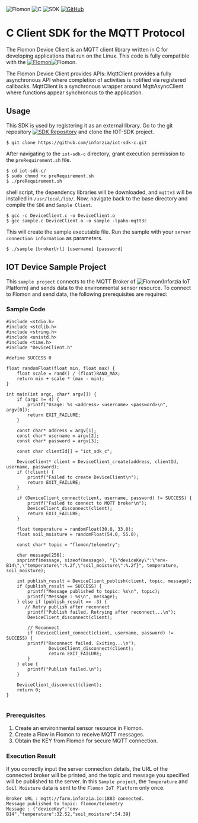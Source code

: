![Flomon](https://img.shields.io/badge/FLOMON-blue)
![C](https://img.shields.io/badge/C-green)
![SDK](https://img.shields.io/badge/SDK-black)
[![GitHub](https://img.shields.io/badge/license-EPL--1.0-FF0033.svg)](https://github.com/inforzia/iot-sdk-c/LICENSE)
# C Client SDK for the MQTT Protocol

The Flomon Device Client is an MQTT client library written in C for developing applications that run on the Linux.
This code is fully compatible with the [![Flomon](https://img.shields.io/badge/Paho-Project-blue)](https://github.com/orgs/eclipse/repositories?q=java+mqtt&type=all&language=&sort=)![Flomon](https://img.shields.io/badge/version-1.2.5-blue).

The Flomon Device Client provides APIs: MqttClient provides a fully asynchronous API where completion of activities is notified via registered callbacks. MqttClient is a synchronous wrapper around MqttAsyncClient where functions appear synchronous to the application.

## Usage
This SDK is used by registering it as an external library.
Go to the git repository [![SDK Repository](https://img.shields.io/badge/Inforzia%20SDK-Repo-green)](https://github.com/inforzia/iot-sdk-c) and clone the IOT-SDK project.
```less
$ git clone https://github.com/inforzia/iot-sdk-c.git
```
After navigating to the `iot-sdk-c` directory, grant execution permission to the `preRequirement.sh` file.
```less
$ cd iot-sdk-c/
$ sudo chmod +x preRequirement.sh
$ ./preRequirement.sh
```
shell script, the dependency libraries will be downloaded, and `mqttv3` will be installed in `/usr/local/lib/`.
Now, navigate back to the base directory and compile the `SDK` and `Sample Client`.
```less
$ gcc -c DeviceClient.c -o DeviceClient.o
$ gcc sample.c DeviceClient.o -o sample -lpaho-mqtt3c
```

This will create the sample executable file. Run the sample with your `server connection information` as parameters.
```less
$ ./sample [brokerUrl] [username] [password]
```


## IOT Device Sample Project
This `sample project` connects to the MQTT Broker of ![Flomon](https://img.shields.io/badge/Flomon-8A2BE2)(Inforzia IoT Platform) and sends data to the environmental sensor resource. To connect to Flomon and send data, the following prerequisites are required:

### Sample Code
```
#include <stdio.h>
#include <stdlib.h>
#include <string.h>
#include <unistd.h>
#include <time.h>
#include "DeviceClient.h"

#define SUCCESS 0

float randomFloat(float min, float max) {
    float scale = rand() / (float)RAND_MAX;
    return min + scale * (max - min);
}

int main(int argc, char* argv[]) {
    if (argc != 4) {
        printf("Usage: %s <address> <username> <password>\n", argv[0]);
        return EXIT_FAILURE;
    }

    const char* address = argv[1];
    const char* username = argv[2];
    const char* password = argv[3];

    const char clientId[] = "iot_sdk_c";

    DeviceClient* client = DeviceClient_create(address, clientId, username, password);
    if (!client) {
        printf("Failed to create DeviceClient\n");
        return EXIT_FAILURE;
    }

    if (DeviceClient_connect(client, username, password) != SUCCESS) {
        printf("Failed to connect to MQTT broker\n");
        DeviceClient_disconnect(client);
        return EXIT_FAILURE;
    }

    float temperature = randomFloat(30.0, 33.0);
    float soil_moisture = randomFloat(54.0, 55.0);

    const char* topic = "flomon/telemetry";

    char message[256];
    snprintf(message, sizeof(message), "{\"deviceKey\":\"env-B14\",\"temperature\":%.2f,\"soil_moisture\":%.2f}", temperature, soil_moisture);

    int publish_result = DeviceClient_publish(client, topic, message);
    if (publish_result == SUCCESS) {
        printf("Message published to topic: %s\n", topic);
        printf("Message : %s\n", message);
    } else if (publish_result == -3) {
       // Retry publish after reconnect
        printf("Publish failed. Retrying after reconnect...\n");
        DeviceClient_disconnect(client);

        // Reconnect
        if (DeviceClient_connect(client, username, password) != SUCCESS) {
		printf("Reconnect failed. Exiting...\n");
            	DeviceClient_disconnect(client);
            	return EXIT_FAILURE;
        }
    } else {
    	printf("Publish failed.\n");	    
    }

    DeviceClient_disconnect(client);
    return 0;
}


```
### Prerequisites

1. Create an environmental sensor resource in Flomon.
2. Create a Flow in Flomon to receive MQTT messages.
3. Obtain the KEY from Flomon for secure MQTT connection.

### Execution Result

If you correctly input the server connection details, the URL of the connected broker will be printed, and the topic and message you specified will be published to the server.
In this `Sample project`, the `Temperature` and `Soil Moisture` data is sent to the `Flomon IoT Platform` only once.
```less
Broker URL : mqtt://farm.inforzia.io:1883 connected.
Message published to topic: flomon/telemetry
Message : {"deviceKey":"env-B14","temperature":32.52,"soil_moisture":54.39}
```
